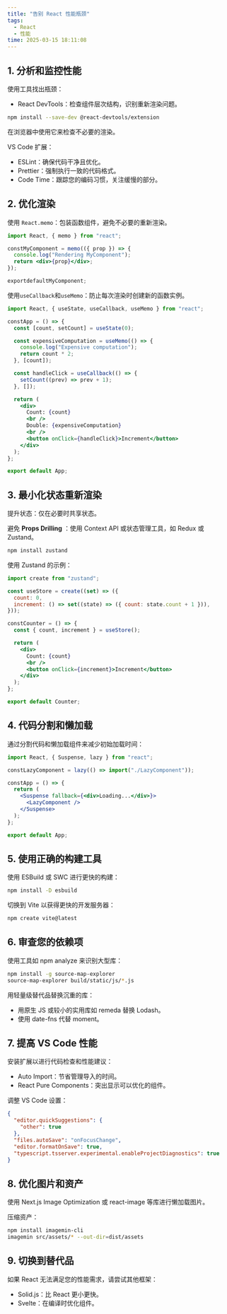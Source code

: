 ```yaml
---
title: "告别 React 性能瓶颈"
tags:
  - React
  - 性能
time: 2025-03-15 18:11:08
---
```


## 1\. 分析和监控性能

使用工具找出瓶颈：

- React DevTools：检查组件层次结构，识别重新渲染问题。

```sh
npm install --save-dev @react-devtools/extension
```

在浏览器中使用它来检查不必要的渲染。

VS Code 扩展：

- ESLint：确保代码干净且优化。
- Prettier：强制执行一致的代码格式。
- Code Time：跟踪您的编码习惯，关注缓慢的部分。

## 2\. 优化渲染

使用 `React.memo`：包装函数组件，避免不必要的重新渲染。

```jsx
import React, { memo } from "react";

constMyComponent = memo(({ prop }) => {
  console.log("Rendering MyComponent");
  return <div>{prop}</div>;
});

exportdefaultMyComponent;
```

使用`useCallback`和`useMemo`：防止每次渲染时创建新的函数实例。

```jsx
import React, { useState, useCallback, useMemo } from "react";

constApp = () => {
  const [count, setCount] = useState(0);

  const expensiveComputation = useMemo(() => {
    console.log("Expensive computation");
    return count * 2;
  }, [count]);

  const handleClick = useCallback(() => {
    setCount((prev) => prev + 1);
  }, []);

  return (
    <div>
      Count: {count}
      <br />
      Double: {expensiveComputation}
      <br />
      <button onClick={handleClick}>Increment</button>
    </div>
  );
};

export default App;
```

## 3\. 最小化状态重新渲染

提升状态：仅在必要时共享状态。

避免 **Props Drilling** ：使用 Context API 或状态管理工具，如 Redux 或 Zustand。

```sh
npm install zustand
```

使用 Zustand 的示例：

```jsx
import create from "zustand";

const useStore = create((set) => ({
  count: 0,
  increment: () => set((state) => ({ count: state.count + 1 })),
}));

constCounter = () => {
  const { count, increment } = useStore();

  return (
    <div>
      Count: {count}
      <br />
      <button onClick={increment}>Increment</button>
    </div>
  );
};

export default Counter;
```

## 4\. 代码分割和懒加载

通过分割代码和懒加载组件来减少初始加载时间：

```jsx
import React, { Suspense, lazy } from "react";

constLazyComponent = lazy(() => import("./LazyComponent"));

constApp = () => {
  return (
    <Suspense fallback={<div>Loading...</div>}>
      <LazyComponent />
    </Suspense>
  );
};

export default App;
```

## 5\. 使用正确的构建工具

使用 ESBuild 或 SWC 进行更快的构建：

```sh
npm install -D esbuild
```

切换到 Vite 以获得更快的开发服务器：

```sh
npm create vite@latest
```

## 6\. 审查您的依赖项

使用工具如 npm analyze 来识别大型库：

```sh
npm install -g source-map-explorer
source-map-explorer build/static/js/*.js
```

用轻量级替代品替换沉重的库：

- 用原生 JS 或较小的实用库如 remeda 替换 Lodash。
- 使用 date-fns 代替 moment。

## 7\. 提高 VS Code 性能

安装扩展以进行代码检查和性能建议：

- Auto Import：节省管理导入的时间。
- React Pure Components：突出显示可以优化的组件。

调整 VS Code 设置：

```json
{
  "editor.quickSuggestions": {
    "other": true
  },
  "files.autoSave": "onFocusChange",
  "editor.formatOnSave": true,
  "typescript.tsserver.experimental.enableProjectDiagnostics": true
}
```

## 8\. 优化图片和资产

使用 Next.js Image Optimization 或 react-image 等库进行懒加载图片。

压缩资产：

```sh
npm install imagemin-cli
imagemin src/assets/* --out-dir=dist/assets
```

## 9\. 切换到替代品

如果 React 无法满足您的性能需求，请尝试其他框架：

- Solid.js：比 React 更小更快。
- Svelte：在编译时优化组件。
